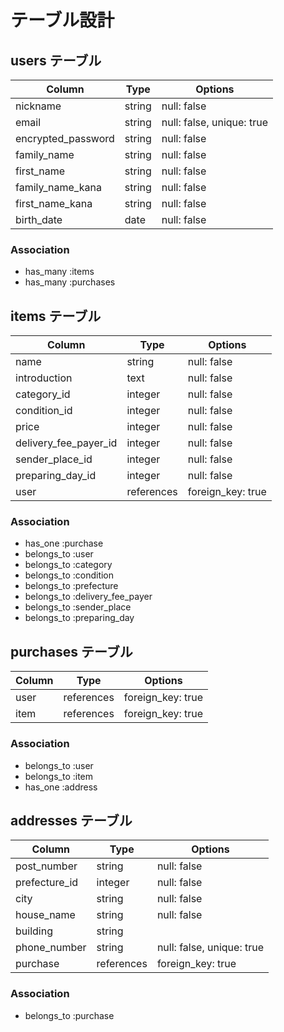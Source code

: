 # テーブル設計

## users テーブル

| Column             | Type   | Options                   |
| ------------------ | ------ | ------------------------- |
| nickname           | string | null: false               |
| email              | string | null: false, unique: true |
| encrypted_password | string | null: false               |
| family_name        | string | null: false               |
| first_name         | string | null: false               |
| family_name_kana   | string | null: false               |
| first_name_kana    | string | null: false               |
| birth_date         | date   | null: false               |

### Association

- has_many :items
- has_many :purchases

## items テーブル

| Column                | Type           | Options           |
| --------------------- | -------------- | ----------------- |
| name                  | string         | null: false       |
| introduction          | text           | null: false       |
| category_id           | integer        | null: false       |
| condition_id          | integer        | null: false       |
| price                 | integer        | null: false       |
| delivery_fee_payer_id | integer        | null: false       |
| sender_place_id       | integer        | null: false       |
| preparing_day_id      | integer        | null: false       |
| user                  | references     | foreign_key: true |

### Association

- has_one :purchase
- belongs_to :user
- belongs_to :category
- belongs_to :condition
- belongs_to :prefecture
- belongs_to :delivery_fee_payer
- belongs_to :sender_place
- belongs_to :preparing_day

## purchases テーブル

| Column     | Type       | Options           |
| ---------- | ---------- | ----------------- |
| user       | references | foreign_key: true |
| item       | references | foreign_key: true |

### Association

- belongs_to :user
- belongs_to :item
- has_one :address

## addresses テーブル

| Column        | Type       | Options                   |
| ------------- | ---------- | ------------------------- |
| post_number   | string     | null: false               |
| prefecture_id | integer    | null: false               |
| city          | string     | null: false               |
| house_name    | string     | null: false               |
| building      | string     |                           |
| phone_number  | string     | null: false, unique: true |
| purchase      | references | foreign_key: true         |

### Association

- belongs_to :purchase
